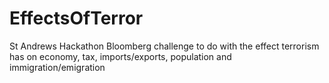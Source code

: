 # EffectsOfTerror
St Andrews Hackathon Bloomberg challenge to do with the effect terrorism has on economy, tax, imports/exports, population and immigration/emigration
